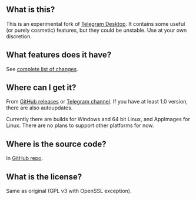 ## What is this?

This is an experimental fork of [Telegram Desktop](https://github.com/). It contains some useful (or purely cosmetic) features, but they could be unstable. Use at your own discretion.

## What features does it have?

See [complete list of changes](https://kotatogram.github.io/changes).

## Where can I get it?

From [GitHub releases](https://github.com/kotatogram/kotatogram-desktop/releases) or [Telegram channel](https://t.me/kotatogram). If you have at least 1.0 version, there are also autoupdates.

Currently there are builds for Windows and 64 bit Linux, and AppImages for Linux. There are no plans to support other platforms for now.

## Where is the source code?

In [GitHub repo](https://github.com/kotatogram/kotatogram-desktop).

## What is the license?

Same as original (GPL v3 with OpenSSL exception).

